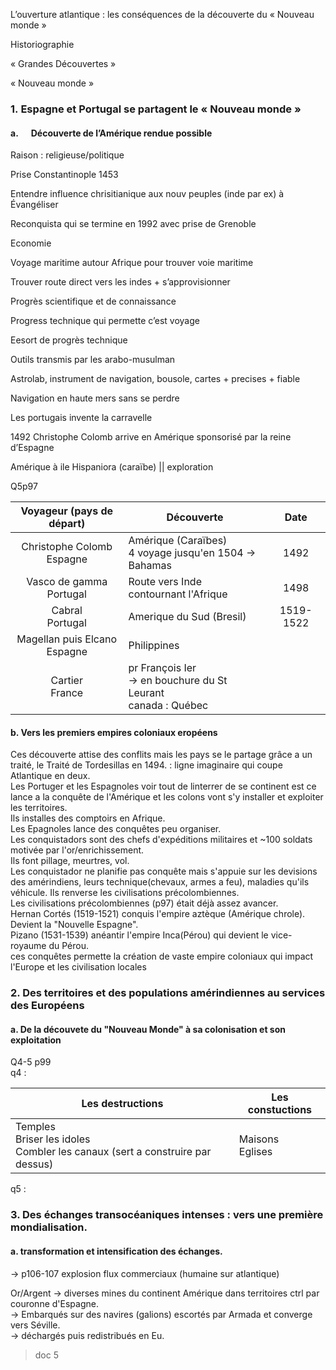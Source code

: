 L’ouverture atlantique : les conséquences de la découverte du « Nouveau monde »

Historiographie

« Grandes Découvertes »

« Nouveau monde »

### 1. Espagne et Portugal se partagent le « Nouveau monde »

#### a.      Découverte de l’Amérique rendue possible

Raison : religieuse/politique

Prise Constantinople 1453

Entendre influence chrisitianique aux nouv peuples (inde par ex) à Évangéliser

Reconquista qui se termine en 1992 avec prise de Grenoble

Economie

Voyage maritime autour Afrique pour trouver voie maritime

Trouver route direct vers les indes + s’approvisionner

Progrès scientifique et de connaissance

Progress technique qui permette c’est voyage

Eesort de progrès technique

Outils transmis par les arabo-musulman

Astrolab, instrument de navigation, bousole, cartes + precises + fiable

Navigation en haute mers sans se perdre

Les portugais invente la carravelle

1492 Christophe Colomb arrive en Amérique sponsorisé par la reine d’Espagne

Amérique à ile Hispaniora (caraïbe) ­­­|| exploration

Q5p97

| Voyageur (pays de départ) | Découverte | Date |
| :--: | ---- | :--: |
| Christophe Colomb<br>Espagne | Amérique (Caraïbes)<br>4 voyage jusqu'en 1504 -> Bahamas | 1492 |
| Vasco de gamma<br>Portugal | Route vers Inde contournant l'Afrique | 1498 |
| Cabral<br>Portugal | Amerique du Sud (Bresil) | 1519-1522 |
| Magellan puis Elcano<br>Espagne | Philippines |  |
| Cartier<br>France | pr François Ier<br>-> en bouchure du St Leurant<br>canada : Québec |  |

#### b. Vers les premiers empires coloniaux eropéens
Ces découverte attise des conflits mais les pays se le partage grâce a un traité, le Traité de Tordesillas en 1494. : ligne imaginaire qui coupe Atlantique en deux.  
Les Portuger et les Espagnoles voir tout de linterrer de se continent est ce lance a la conquête de l'Amérique et les colons vont s'y installer et exploiter les territoires.  
Ils installes des comptoirs en Afrique.  
Les Epagnoles lance des conquêtes peu organiser.  
Les conquistadors sont des chefs d'expéditions militaires et ~100 soldats motivée par l'or/enrichissement.  
Ils font pillage, meurtres, vol.  
Les conquistador ne planifie pas conquête mais s'appuie sur les devisions des amérindiens, leurs technique(chevaux, armes a feu), maladies qu'ils véhicule. Ils renverse les civilisations précolombiennes.  
Les civilisations précolombiennes (p97) était déjà assez avancer.  
Hernan Cortés (1519-1521) conquis l'empire aztèque (Amérique chrole). Devient la "Nouvelle Espagne".  
Pizano (1531-1539) anéantir l'empire Inca(Pérou) qui devient le vice-royaume du Pérou.  
ces conquêtes permette la création de vaste empire coloniaux qui impact l'Europe et les civilisation locales

### 2. Des territoires et des populations amérindiennes au services des Européens 

#### a. De la découvete du "Nouveau Monde" à sa colonisation et son exploitation
Q4-5 p99  
q4 :

| Les destructions | Les constuctions |
| --- | --- |
| Temples<br>Briser les idoles<br>Combler les canaux (sert a construire par dessus)<br> | Maisons<br>Eglises |

q5 :

### 3. Des échanges transocéaniques intenses : vers une première mondialisation.
#### a. transformation et intensification des échanges.
-> p106-107
explosion flux commerciaux (humaine sur atlantique)

Or/Argent -> diverses mines du continent Amérique dans territoires ctrl par couronne d'Espagne.  
	-> Embarqués sur des navires (galions) escortés par Armada et converge vers Séville.  
	-> déchargés puis redistribués en Eu.  
> doc 5 

